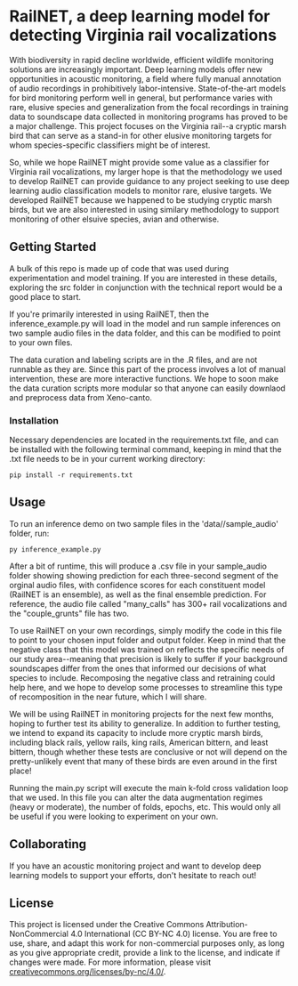 # RailNET, a deep learning model for detecting Virginia rail vocalizations

With biodiversity in rapid decline worldwide, efficient wildlife monitoring solutions are increasingly important. Deep learning models offer new opportunities in acoustic monitoring, a field where fully manual annotation of audio recordings in prohibitively labor-intensive. State-of-the-art models for bird monitoring perform well in general, but performance varies with rare, elusive species and generalization from the focal recordings in training data to soundscape data collected in monitoring programs has proved to be a major challenge. This project focuses on the Virginia rail--a cryptic marsh bird that can serve as a stand-in for other elusive monitoring targets for whom species-specific classifiers might be of interest.

So, while we hope RailNET might provide some value as a classifier for Virginia rail vocalizations, my larger hope is that the methodology we used to develop RailNET can provide guidance to any project seeking to use deep learning audio classification models to monitor rare, elusive targets. We developed RailNET because we happened to be studying cryptic marsh birds, but we are also interested in using similary methodology to support monitoring of other elsuive species, avian and otherwise. 
## Getting Started

A bulk of this repo is made up of code that was used during experimentation and model training. If you are interested in these details, exploring the src folder in conjunction with the technical report would be a good place to start.

If you're primarily interested in using RailNET, then the inference_example.py will load in the model and run sample inferences on two sample audio files in the data folder, and this can be modified to point to your own files.

The data curation and labeling scripts are in the .R files, and are not runnable as they are. Since this part of the process involves a lot of manual intervention, these are more interactive functions. We hope to soon make the data curation scripts more modular so that anyone can easily downlaod and preprocess data from Xeno-canto.

### Installation

Necessary dependencies are located in the requirements.txt file, and can be installed with the following terminal command, keeping in mind that the .txt file needs to be in your current working directory:

```
pip install -r requirements.txt
```
## Usage

To run an inference demo on two sample files in the 'data//sample_audio' folder, run:

```
py inference_example.py
```
After a bit of runtime, this will produce a .csv file in your sample_audio folder showing showing prediction for each three-second segment of the orginal audio files, with confidence scores for each constituent model (RailNET is an ensemble), as 
well as the final ensemble prediction. For reference, the audio file called "many_calls" has 300+ rail vocalizations and the "couple_grunts" file has two.

To use RailNET on your own recordings, simply modify the code in this file to point to your chosen input folder and output folder. Keep in mind that the negative class that this model was trained on reflects the specific needs of our study area--meaning that precision is likely to suffer if your background soundscapes differ from the ones that informed our decisions of what species to include. Recomposing the negative class and retraining could help here, and we hope to develop some processes to streamline this type of recomposition in the near future, which I will share.

We will be using RailNET in monitoring projects for the next few months, hoping to further test its ability to generalize. In addition to further testing, we intend to expand its capacity to include more cryptic marsh birds, including black rails, yellow rails, king rails, American bittern, and least bittern, though whether these tests are conclusive or not will depend on the pretty-unlikely event that many of these birds are even around in the first place!


Running the main.py script will execute the main k-fold cross validation loop that we used. In this file you can  alter the data augmentation regimes (heavy or moderate), the number of folds, epochs, etc. This would only all be useful if you were looking to experiment on your own. 

## Collaborating

If you have an acoustic monitoring project and want to develop deep learning models to support your efforts, don't hesitate to reach out!

## License

This project is licensed under the Creative Commons Attribution-NonCommercial 4.0 International (CC BY-NC 4.0) license. You are free to use, share, and adapt this work for non-commercial purposes only, as long as you give appropriate credit, provide a link to the license, and indicate if changes were made. For more information, please visit [creativecommons.org/licenses/by-nc/4.0/](https://creativecommons.org/licenses/by-nc/4.0/).

